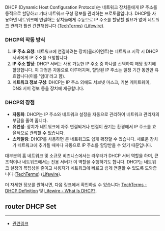 DHCP (Dynamic Host Configuration Protocol)는 네트워크 장치들에게 IP 주소를 동적으로 할당하고 기타 네트워크 구성 정보를 관리하는 프로토콜입니다. DHCP를 사용하면 네트워크에 연결하는 장치들에게 수동으로 IP 주소를 할당할 필요가 없어 네트워크 관리가 훨씬 간편해집니다​ ([TechTerms](https://techterms.com/definition/dhcp))​​ ([Lifewire](https://www.lifewire.com/what-is-dhcp-2625848))​.

### DHCP의 작동 방식

1. **IP 주소 요청**: 네트워크에 연결하려는 장치(클라이언트)는 네트워크 시작 시 DHCP 서버에게 IP 주소를 요청합니다.
2. **IP 주소 할당**: DHCP 서버는 사용 가능한 IP 주소 중 하나를 선택하여 해당 장치에 할당합니다. 이 과정은 자동으로 이루어지며, 할당된 IP 주소는 일정 기간 동안만 유효합니다(이를 '임대'라고 함).
3. **네트워크 정보 구성**: DHCP는 IP 주소 외에도 서브넷 마스크, 기본 게이트웨이, DNS 서버 정보 등을 장치에 제공합니다.

### DHCP의 장점

- **자동화**: DHCP는 IP 주소와 네트워크 설정을 자동으로 관리하여 네트워크 관리자의 부담을 줄여 줍니다.
- **유연성**: 장치가 네트워크에 자주 연결되거나 연결이 끊기는 환경에서 IP 주소를 효율적으로 관리할 수 있습니다.
- **스케일링**: DHCP를 사용하면 큰 네트워크도 쉽게 확장할 수 있습니다. 새로운 장치가 네트워크에 추가될 때마다 자동으로 IP 주소를 할당받을 수 있기 때문입니다.

대부분의 홈 네트워크 및 소규모 비즈니스에서는 라우터가 DHCP 서버 역할을 하며, 큰 조직이나 네트워크에서는 전용 서버가 이 역할을 수행하기도 합니다. DHCP는 네트워크 설정의 복잡성을 줄이고 사용자가 네트워크에 빠르고 쉽게 연결할 수 있도록 도와줍니다​ ([TechTerms](https://techterms.com/definition/dhcp))​​ ([Lifewire](https://www.lifewire.com/what-is-dhcp-2625848))​.

더 자세한 정보를 원하시면, 다음 링크에서 확인하실 수 있습니다: [TechTerms - DHCP Definition](https://techterms.com/definition/dhcp) 및 [Lifewire - What Is DHCP?](https://www.lifewire.com/what-is-dhcp-2625848).

## router DHCP Set
---
- [관련링크](https://freewings.tistory.com/45)